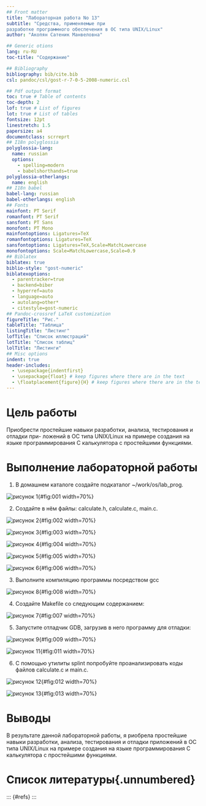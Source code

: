 ```yaml
---
## Front matter
title: "Лабораторная работа No 13"
subtitle: "Средства, применяемые при
разработке программного обеспечения в ОС типа UNIX/Linux"
author: "Акопян Сатеник Манвеловна"

## Generic otions
lang: ru-RU
toc-title: "Содержание"

## Bibliography
bibliography: bib/cite.bib
csl: pandoc/csl/gost-r-7-0-5-2008-numeric.csl

## Pdf output format
toc: true # Table of contents
toc-depth: 2
lof: true # List of figures
lot: true # List of tables
fontsize: 12pt
linestretch: 1.5
papersize: a4
documentclass: scrreprt
## I18n polyglossia
polyglossia-lang:
  name: russian
  options:
	- spelling=modern
	- babelshorthands=true
polyglossia-otherlangs:
  name: english
## I18n babel
babel-lang: russian
babel-otherlangs: english
## Fonts
mainfont: PT Serif
romanfont: PT Serif
sansfont: PT Sans
monofont: PT Mono
mainfontoptions: Ligatures=TeX
romanfontoptions: Ligatures=TeX
sansfontoptions: Ligatures=TeX,Scale=MatchLowercase
monofontoptions: Scale=MatchLowercase,Scale=0.9
## Biblatex
biblatex: true
biblio-style: "gost-numeric"
biblatexoptions:
  - parentracker=true
  - backend=biber
  - hyperref=auto
  - language=auto
  - autolang=other*
  - citestyle=gost-numeric
## Pandoc-crossref LaTeX customization
figureTitle: "Рис."
tableTitle: "Таблица"
listingTitle: "Листинг"
lofTitle: "Список иллюстраций"
lotTitle: "Список таблиц"
lolTitle: "Листинги"
## Misc options
indent: true
header-includes:
  - \usepackage{indentfirst}
  - \usepackage{float} # keep figures where there are in the text
  - \floatplacement{figure}{H} # keep figures where there are in the text
---
```


# Цель работы

Приобрести простейшие навыки разработки, анализа, тестирования и отладки при-
ложений в ОС типа UNIX/Linux на примере создания на языке программирования
С калькулятора с простейшими функциями.


# Выполнение лабораторной работы

1. В домашнем каталоге создайте подкаталог ~/work/os/lab_prog.

![рисунок 1](image/1.png){#fig:001 width=70%}

2. Создайте в нём файлы: calculate.h, calculate.c, main.c.

![рисунок 2](image/2.png){#fig:002 width=70%}

![рисунок 3](image/3.png){#fig:003 width=70%}

![рисунок 4](image/4.png){#fig:004 width=70%}

![рисунок 5](image/5.png){#fig:005 width=70%}

![рисунок 6](image/6.png){#fig:006 width=70%}

3. Выполните компиляцию программы посредством gcc

![рисунок 8](image/8.png){#fig:008 width=70%}

4. Cоздайте Makefile со следующим содержанием:

![рисунок 7](image/7.png){#fig:007 width=70%}


5. Запустите отладчик GDB, загрузив в него программу для отладки:

![рисунок 9](image/9.png){#fig:009 width=70%}

![рисунок 11](image/11.png){#fig:011 width=70%}

6. С помощью утилиты splint попробуйте проанализировать коды файлов calculate.c
и main.c.

![рисунок 12](image/12.png){#fig:012 width=70%}

![рисунок 13](image/13.png){#fig:013 width=70%}

# Выводы

В результате данной лабораторной работы, я риобрела простейшие навыки разработки, анализа, тестирования и отладки приложений в ОС типа UNIX/Linux на примере создания на языке программирования
С калькулятора с простейшими функциями.

# Список литературы{.unnumbered}

::: {#refs}
:::
